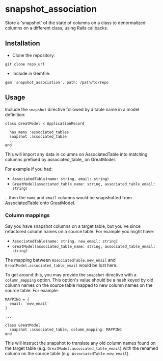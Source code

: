 # snapshot_association

Store a 'snapshot' of the state of columns on a class to denormalized columns on a different class, using Rails callbacks.

## Installation

* Clone the repository:

`git clone repo_url`

* Include in Gemfile:

`gem 'snapshot_association', path: /path/to/repo`

## Usage

Include the `snapshot` directive followed by a table name in a model definition:

```
class GreatModel < ApplicationRecord

  has_many :associated_tables
  snapshot :associated_table
  ...
end
```

This will import any data in columns on AssociatedTable into matching columns prefixed by associated_table_ on GreatModel.

For example if you had:

* `AssociatedTable(name: string, email: string)`
* `GreatModel(associated_table_name: string, associated_table_email: string)`

...then the `name` and `email` columns would be snapshotted from AssociatedTable onto GreatModel.

### Column mappings

Say you have snapshot columns on a target table, but you've since refactored column names on a source table. For example you might have:

* `AssociatedTable(name: string, new_email: string)`
* `GreatModel(associated_table_name: string, associated_table_email: string)`

The mapping between `AssociatedTable.new_email` and `GreatModel.associated_table_email` would be lost here.

To get around this, you may provide the `snapshot` directive with a `column_mapping` option. This option's value should be a hash keyed by old column names on the source table mapped to new column names on the source table. For example:

```
MAPPING = {
  email: 'new_email'
}

...

class GreatModel
  snapshot :associated_table, column_mapping: MAPPING
end
```

This will instruct the snapshot to translate any old column names found on the target table (e.g. `GreatModel.associated_table_email`) with the renamed column on the source table (e.g. `AssociatedTable.new_email`).
